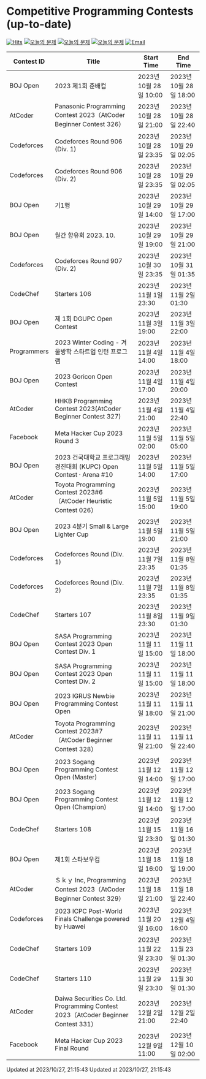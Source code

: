 Competitive Programming Contests (up-to-date)
========
[![Hits](https://hits.seeyoufarm.com/api/count/incr/badge.svg?url=https%3A%2F%2Fgithub.com%2Fika9810%2FCompetitive-Programming-Contests&count_bg=%2379C83D&title_bg=%23555555&icon=&icon_color=%23E7E7E7&title=hits&edge_flat=false)](https://hits.seeyoufarm.com)
[![오늘의 문제](https://img.shields.io/badge/Today's%20ABC-Link-lightpink)](https://github.com/ika9810/Atcoder-Daily-Contests/blob/main/ABC.md) 
[![오늘의 문제](https://img.shields.io/badge/Today's%20ARC-Link-orange)](https://github.com/ika9810/Atcoder-Daily-Contests/blob/main/ARC.md) 
[![오늘의 문제](https://img.shields.io/badge/Today's%20AGC-Link-red)](https://github.com/ika9810/Atcoder-Daily-Contests/blob/main/AGC.md) 
[![Email](https://img.shields.io/badge/Email-ika7204@naver.com-ff69b4)](mailTo:ika7204@naver.com)

 Contest ID | Title | Start Time | End Time |
---|---|---|---|
| BOJ Open | 2023 제1회 춘배컵 | 2023년 10월 28일 10:00 | 2023년 10월 28일 18:00 |
| AtCoder | Panasonic Programming Contest 2023（AtCoder Beginner Contest 326） | 2023년 10월 28일 21:00 | 2023년 10월 28일 22:40 |
| Codeforces | Codeforces Round 906 (Div. 1) | 2023년 10월 28일 23:35 | 2023년 10월 29일 02:05 |
| Codeforces | Codeforces Round 906 (Div. 2) | 2023년 10월 28일 23:35 | 2023년 10월 29일 02:05 |
| BOJ Open | 기1행 | 2023년 10월 29일 14:00 | 2023년 10월 29일 17:00 |
| BOJ Open | 월간 향유회 2023. 10. | 2023년 10월 29일 19:00 | 2023년 10월 29일 21:00 |
| Codeforces | Codeforces Round 907 (Div. 2) | 2023년 10월 30일 23:35 | 2023년 10월 31일 01:35 |
| CodeChef | Starters 106 | 2023년 11월 1일 23:30 | 2023년 11월 2일 01:30 |
| BOJ Open | 제 1회 DGUPC Open Contest | 2023년 11월 3일 19:00 | 2023년 11월 3일 22:00 |
| Programmers | 2023 Winter Coding - 겨울방학 스타트업 인턴 프로그램 | 2023년 11월 4일 14:00 | 2023년 11월 4일 18:00 |
| BOJ Open | 2023 Goricon Open Contest | 2023년 11월 4일 17:00 | 2023년 11월 4일 20:00 |
| AtCoder | HHKB Programming Contest 2023(AtCoder Beginner Contest 327) | 2023년 11월 4일 21:00 | 2023년 11월 4일 22:40 |
| Facebook | Meta Hacker Cup 2023 Round 3 | 2023년 11월 5일 02:00 | 2023년 11월 5일 05:00 |
| BOJ Open | 2023 건국대학교 프로그래밍 경진대회 (KUPC) Open Contest · Arena #10 | 2023년 11월 5일 14:00 | 2023년 11월 5일 17:00 |
| AtCoder | Toyota Programming Contest 2023#6（AtCoder Heuristic Contest 026） | 2023년 11월 5일 15:00 | 2023년 11월 5일 19:00 |
| BOJ Open | 2023 4분기 Small & Large Lighter Cup | 2023년 11월 5일 19:00 | 2023년 11월 5일 21:00 |
| Codeforces | Codeforces Round (Div. 1) | 2023년 11월 7일 23:35 | 2023년 11월 8일 01:35 |
| Codeforces | Codeforces Round (Div. 2) | 2023년 11월 7일 23:35 | 2023년 11월 8일 01:35 |
| CodeChef | Starters 107 | 2023년 11월 8일 23:30 | 2023년 11월 9일 01:30 |
| BOJ Open | SASA Programming Contest 2023 Open Contest Div. 1 | 2023년 11월 11일 15:00 | 2023년 11월 11일 18:00 |
| BOJ Open | SASA Programming Contest 2023 Open Contest Div. 2 | 2023년 11월 11일 15:00 | 2023년 11월 11일 18:00 |
| BOJ Open | 2023 IGRUS Newbie Programming Contest Open | 2023년 11월 11일 18:00 | 2023년 11월 11일 21:00 |
| AtCoder | Toyota Programming Contest 2023#7（AtCoder Beginner Contest 328） | 2023년 11월 11일 21:00 | 2023년 11월 11일 22:40 |
| BOJ Open | 2023 Sogang Programming Contest Open (Master) | 2023년 11월 12일 14:00 | 2023년 11월 12일 17:00 |
| BOJ Open | 2023 Sogang Programming Contest Open (Champion) | 2023년 11월 12일 14:00 | 2023년 11월 12일 17:00 |
| CodeChef | Starters 108 | 2023년 11월 15일 23:30 | 2023년 11월 16일 01:30 |
| BOJ Open | 제1회 스타보우컵 | 2023년 11월 18일 16:00 | 2023년 11월 18일 19:00 |
| AtCoder | Ｓｋｙ Inc, Programming Contest 2023（AtCoder Beginner Contest 329） | 2023년 11월 18일 21:00 | 2023년 11월 18일 22:40 |
| Codeforces | 2023 ICPC Post-World Finals Challenge powered by Huawei | 2023년 11월 20일 16:00 | 2023년 12월 4일 16:00 |
| CodeChef | Starters 109 | 2023년 11월 22일 23:30 | 2023년 11월 23일 01:30 |
| CodeChef | Starters 110 | 2023년 11월 29일 23:30 | 2023년 11월 30일 01:30 |
| AtCoder | Daiwa Securities Co. Ltd. Programming Contest 2023（AtCoder Beginner Contest 331） | 2023년 12월 2일 21:00 | 2023년 12월 2일 22:40 |
| Facebook | Meta Hacker Cup 2023 Final Round | 2023년 12월 9일 11:00 | 2023년 12월 10일 02:00 |

Updated at 2023/10/27, 21:15:43
Updated at 2023/10/27, 21:15:43
